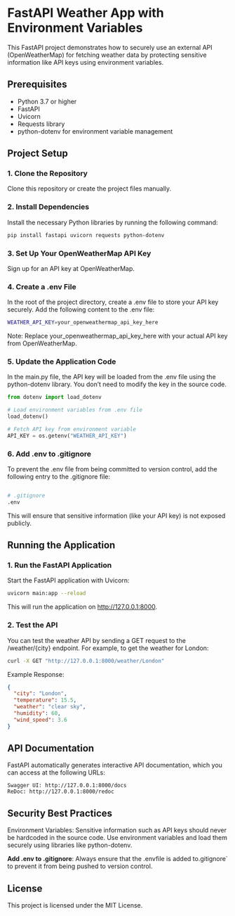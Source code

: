 # FastAPI Weather App with Environment Variables

This FastAPI project demonstrates how to securely use an external API (OpenWeatherMap) for fetching weather data by protecting sensitive information like API keys using environment variables.

## Prerequisites

- Python 3.7 or higher
- FastAPI
- Uvicorn
- Requests library
- python-dotenv for environment variable management

## Project Setup
### 1. Clone the Repository

Clone this repository or create the project files manually.
### 2. Install Dependencies

Install the necessary Python libraries by running the following command:

```bash
pip install fastapi uvicorn requests python-dotenv
```

### 3. Set Up Your OpenWeatherMap API Key

Sign up for an API key at OpenWeatherMap.
### 4. Create a .env File

In the root of the project directory, create a .env file to store your API key securely. Add the following content to the .env file:

```bash
WEATHER_API_KEY=your_openweathermap_api_key_here
```
Note: Replace your_openweathermap_api_key_here with your actual API key from OpenWeatherMap.

### 5. Update the Application Code

In the main.py file, the API key will be loaded from the .env file using the python-dotenv library. You don’t need to modify the key in the source code.

```python
from dotenv import load_dotenv

# Load environment variables from .env file
load_dotenv()

# Fetch API key from environment variable
API_KEY = os.getenv("WEATHER_API_KEY")
```

### 6. Add .env to .gitignore

To prevent the .env file from being committed to version control, add the following entry to the .gitignore file:

```bash

# .gitignore
.env
```

This will ensure that sensitive information (like your API key) is not exposed publicly.
## Running the Application
### 1. Run the FastAPI Application

Start the FastAPI application with Uvicorn:

```bash
uvicorn main:app --reload
```
This will run the application on http://127.0.0.1:8000.

### 2. Test the API

You can test the weather API by sending a GET request to the /weather/{city} endpoint. For example, to get the weather for London:

```bash
curl -X GET "http://127.0.0.1:8000/weather/London"
```

Example Response:

```json
{
  "city": "London",
  "temperature": 15.5,
  "weather": "clear sky",
  "humidity": 60,
  "wind_speed": 3.6
}
```

## API Documentation

FastAPI automatically generates interactive API documentation, which you can access at the following URLs:

    Swagger UI: http://127.0.0.1:8000/docs
    ReDoc: http://127.0.0.1:8000/redoc

## Security Best Practices

Environment Variables: Sensitive information such as API keys should never be hardcoded in the source code. Use environment variables and load them securely using libraries like python-dotenv.

**Add .env to .gitignore**: Always ensure that the .envfile is added to.gitignore` to prevent it from being pushed to version control.

## License

This project is licensed under the MIT License.